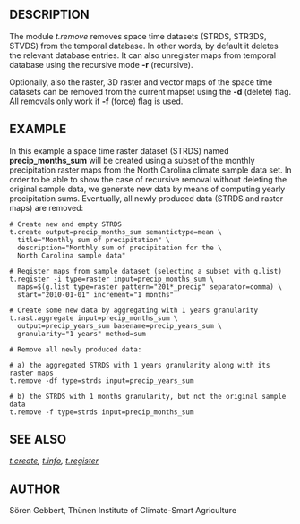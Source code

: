 ## DESCRIPTION

The module *t.remove* removes space time datasets (STRDS, STR3DS, STVDS)
from the temporal database. In other words, by default it deletes the
relevant database entries. It can also unregister maps from temporal
database using the recursive mode **-r** (recursive).

Optionally, also the raster, 3D raster and vector maps of the space time
datasets can be removed from the current mapset using the **-d**
(delete) flag. All removals only work if **-f** (force) flag is used.

## EXAMPLE

In this example a space time raster dataset (STRDS) named
**precip_months_sum** will be created using a subset of the monthly
precipitation raster maps from the North Carolina climate sample data
set.
In order to be able to show the case of recursive removal without
deleting the original sample data, we generate new data by means of
computing yearly precipitation sums. Eventually, all newly produced data
(STRDS and raster maps) are removed:

```shell
# Create new and empty STRDS
t.create output=precip_months_sum semantictype=mean \
  title="Monthly sum of precipitation" \
  description="Monthly sum of precipitation for the \
  North Carolina sample data"

# Register maps from sample dataset (selecting a subset with g.list)
t.register -i type=raster input=precip_months_sum \
  maps=$(g.list type=raster pattern="201*_precip" separator=comma) \
  start="2010-01-01" increment="1 months"

# Create some new data by aggregating with 1 years granularity
t.rast.aggregate input=precip_months_sum \
  output=precip_years_sum basename=precip_years_sum \
  granularity="1 years" method=sum

# Remove all newly produced data:

# a) the aggregated STRDS with 1 years granularity along with its raster maps
t.remove -df type=strds input=precip_years_sum

# b) the STRDS with 1 months granularity, but not the original sample data
t.remove -f type=strds input=precip_months_sum
```

## SEE ALSO

*[t.create](t.create.md), [t.info](t.info.md),
[t.register](t.register.md)*

## AUTHOR

Sören Gebbert, Thünen Institute of Climate-Smart Agriculture
